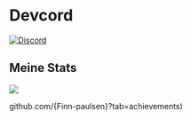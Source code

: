 # Devcord
[![Discord](https://img.shields.io/discord/1088797491476050012?style=for-the-badge&logo=discord&logoColor=blue&label=Discord)](https://discord.gg/NGVE6Z2vBy)



## Meine Stats
![](https://github-readme-stats.vercel.app/api?username=Finn-paulsen&show_icons=true&theme=dracula)

 github.com/{Finn-paulsen}?tab=achievements)
